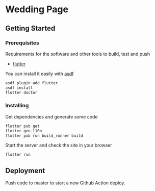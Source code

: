 # Wedding Page

## Getting Started

### Prerequisites

Requirements for the software and other tools to build, test and push
- [flutter](https://flutter.dev/)

You can install it easily with [asdf](https://asdf-vm.com/)

```bash
asdf plugin add flutter
asdf install
flutter doctor
```

### Installing

Get dependencies and generate some code

```bash
flutter pub get
flutter gen-l10n
flutter pub run build_runner build
```

Start the server and check the site in your browser

```bash
flutter run
```

## Deployment

Push code to master to start a new Github Action deploy.
